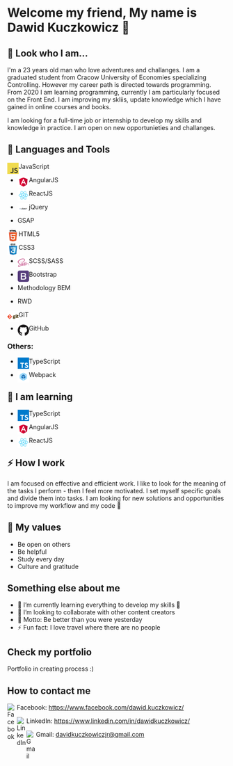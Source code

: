 # Welcome my friend, My name is Dawid Kuczkowicz 👋

## 👀 Look who I am...

I'm a 23 years old man who love adventures and challanges. I am a graduated student from Cracow University of Economies specializing Controlling. However my career path is directed towards programming. From 2020 I am learning programming, currently I am particularly focused on the Front End. I am improving my skliis, update knowledge which I have gained in online courses and books. 

I am looking for a full-time job or internship to develop my skills and knowledge in practice. I am open on new opportunieties and challanges. 

## 🥅 Languages and Tools
<img align="left" alt="JavaScript" width="26px" src="https://raw.githubusercontent.com/github/explore/80688e429a7d4ef2fca1e82350fe8e3517d3494d/topics/javascript/javascript.png" /> JavaScript 
  
 - <img align="left" alt="AngularJS" width="26px" src="https://raw.githubusercontent.com/github/explore/78df643247d429f6cc873026c0622819ad797942/topics/angular/angular.png" /> AngularJS
 
 - <img align="left" alt="ReactJS" width="26px" src="https://raw.githubusercontent.com/github/explore/78df643247d429f6cc873026c0622819ad797942/topics/react/react.png" /> ReactJS
 
 - <img align="left" alt="jQuery" width="26px" src="https://raw.githubusercontent.com/github/explore/78df643247d429f6cc873026c0622819ad797942/topics/jquery/jquery.png" /> jQuery
 
 - GSAP
  
<img align="left" alt="HTML5" width="26px" src="https://raw.githubusercontent.com/github/explore/80688e429a7d4ef2fca1e82350fe8e3517d3494d/topics/html/html.png" /> HTML5 
 
<img align="left" alt="CSS3" width="26px" src="https://raw.githubusercontent.com/github/explore/80688e429a7d4ef2fca1e82350fe8e3517d3494d/topics/css/css.png" /> CSS3 
 
 - <img align="left" alt="SCSS" width="26px" src="https://raw.githubusercontent.com/github/explore/80688e429a7d4ef2fca1e82350fe8e3517d3494d/topics/sass/sass.png" /> SCSS/SASS
 
 - <img align="left" alt="Bootstrap" width="26px" src="https://raw.githubusercontent.com/github/explore/80688e429a7d4ef2fca1e82350fe8e3517d3494d/topics/bootstrap/bootstrap.png" /> Bootstrap
 
 - Methodology BEM
 
 - RWD
  
<img align="left" alt="Git" width="26px" src="https://raw.githubusercontent.com/github/explore/80688e429a7d4ef2fca1e82350fe8e3517d3494d/topics/git/git.png" /> GIT 
 
 - <img align="left" alt="GitHub" width="26px" src="https://raw.githubusercontent.com/github/explore/78df643247d429f6cc873026c0622819ad797942/topics/github/github.png" /> GitHub 
 
### Others:

- <img align="left" alt="TypeScript" width="26px" src="https://raw.githubusercontent.com/github/explore/78df643247d429f6cc873026c0622819ad797942/topics/typescript/typescript.png" /> TypeScript
 
- <img align="left" alt="Webpack" width="26px" src="https://raw.githubusercontent.com/github/explore/78df643247d429f6cc873026c0622819ad797942/topics/webpack/webpack.png" /> Webpack


 ## 🌱 I am learning
- <img align="left" alt="TypeScript" width="26px" src="https://raw.githubusercontent.com/github/explore/78df643247d429f6cc873026c0622819ad797942/topics/typescript/typescript.png" /> TypeScript
  
- <img align="left" alt="AngularJS" width="26px" src="https://raw.githubusercontent.com/github/explore/78df643247d429f6cc873026c0622819ad797942/topics/angular/angular.png" /> AngularJS
 
- <img align="left" alt="React" width="26px" src="https://raw.githubusercontent.com/github/explore/80688e429a7d4ef2fca1e82350fe8e3517d3494d/topics/react/react.png" /> ReactJS


## ⚡ How I work
I am focused on effective and efficient work. I like to look for the meaning of the tasks I perform - then I feel more motivated. I set myself specific goals and divide them into tasks. I am looking for new solutions and opportunities to improve my workflow and my code 🤣

## 👯 My values
 - Be open on others
 - Be helpful
 - Study every day
 - Culture and gratitude


## Something else about me
- 🌱 I’m currently learning everything to develop my skills 🤣
- 👯 I’m looking to collaborate with other content creators
- 🥅 Motto: Be better than you were yesterday
- ⚡ Fun fact: I love travel where there are no people

## Check my portfolio
Portfolio in creating process :)

## How to contact me
<img align="left" alt="Facebook" width="22px" src="https://cdn.jsdelivr.net/npm/simple-icons@v3/icons/facebook.svg" /> Facebook: https://www.facebook.com/dawid.kuczkowicz/

<img align="left" alt="LinkedIn" width="22px" src="https://cdn.jsdelivr.net/npm/simple-icons@v3/icons/linkedin.svg" /> LinkedIn: https://www.linkedin.com/in/dawidkuczkowicz/ 

<img align="left" alt="Gmail" width="22px" src="https://cdn.jsdelivr.net/npm/simple-icons@v3/icons/gmail.svg" /> Gmail: davidkuczkowiczjr@gmail.com

